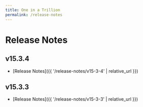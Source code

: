 ```yaml
---
title: One in a Trillion
permalink: /release-notes
---
```


# Release Notes
## v15.3.4
- [Release Notes]({{ '/release-notes/v15-3-4' | relative_url }})

## v15.3.3
- [Release Notes]({{ '/release-notes/v15-3-3' | relative_url }})
